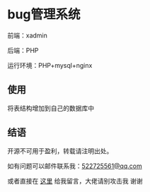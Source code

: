 # bug管理系统

前端：xadmin

后端：PHP 

运行环境：PHP+mysql+nginx

## 使用

将表结构增加到自己的数据库中

## 结语

开源不可用于盈利，转载请注明出处。

如有问题可以邮件联系我：[522725561@qq.com](mailto:522725561@qq.com)

或者直接在 [这里](http://mi.anmixiu.com/idea/) 给我留言，大佬请别攻击我 谢谢